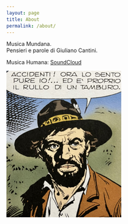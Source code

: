 ```yaml
---
layout: page
title: About
permalink: /about/
---
```


Musica Mundana.  
Pensieri e parole di Giuliano Cantini.

Musica Humana: <a href="https://soundcloud.com/sampleme" target="_blank">SoundCloud</a>

![tamburo](/tamburo300px.jpg)  